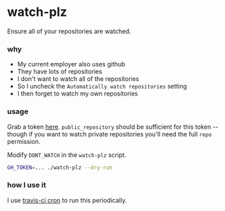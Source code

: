 watch-plz
=========

Ensure all of your repositories are watched.

### why

- My current employer also uses github
- They have lots of repositories
- I don't want to watch all of the repositories
- So I uncheck the `Automatically watch repositories` setting
- I then forget to watch my own repositories

### usage

Grab a token [here](https://github.com/settings/tokens/new).
`public_repository` should be sufficient for this token -- though if you want
to watch private repositories you'll need the full `repo` permission.

Modify `DONT_WATCH` in the `watch-plz` script.

```bash
GH_TOKEN=... ./watch-plz --dry-run
```

### how I use it

I use [travis-ci cron](https://docs.travis-ci.com/user/cron-jobs/) to run this
periodically.
